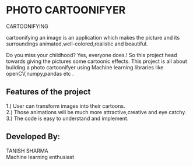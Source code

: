 # PHOTO CARTOONIFYER
CARTOONIFYING
<p>cartoonifying an image is an application which makes the picture and its surroundings animated,well-colored,realistic and beautiful.</p>
<p>Do you miss your childhood? Yes, everyone does.! So this project head towards giving the pictures some cartoonic effects. This project is all about building a photo cartoonifyer using Machine learning libraries like openCV,numpy,pandas etc .</p>
<h2>Features of the project</h2>
1.) User can transform images into their cartoons.<br>
2.) Those animations will be much more attractive,creative and eye catchy.<br>
3.) The code is easy to understand and implement.

<h2>Developed By:</h2>
TANISH SHARMA <br>
Machine learning enthusiast



